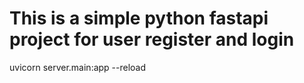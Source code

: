 # This is a simple python fastapi project for user register and login
uvicorn server.main:app --reload 